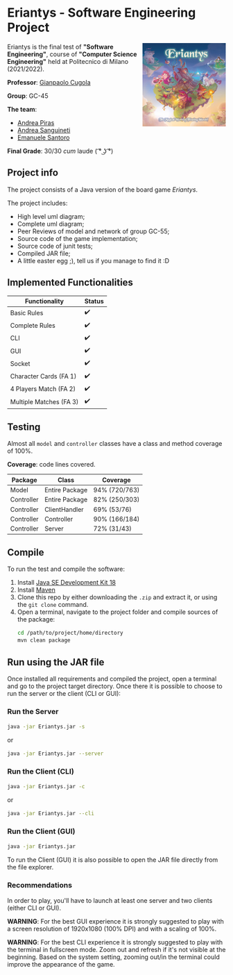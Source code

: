 # Eriantys - Software Engineering Project

<img src="src/main/resources/Graphical_Assets/logo.jpg" width=192px height=192px align="right"  alt="Eriantys Logo"/>

Eriantys is the final test of **"Software Engineering"**, course of **"Computer Science Engineering"** 
held at Politecnico di Milano (2021/2022). <br />

**Professor**: [Gianpaolo Cugola](https://cugola.faculty.polimi.it/images/paolino.jpg)

**Group**: GC-45

**The team**: 
- [Andrea Piras](https://github.com/andreapiras00)
- [Andrea Sanguineti](https://github.com/AndreaNeti)
- [Emanuele Santoro](https://github.com/emanuelesantoro)

**Final Grade**: 30/30 *cum* laude ( ͡° ͜ʖ ͡°)

## Project info
The project consists of a Java version of the board game *Eriantys*.

The project includes:
- High level uml diagram;
- Complete uml diagram;
- Peer Reviews of model and network of group GC-55;
- Source code of the game implementation;
- Source code of junit tests;
- Compiled JAR file;
- A little easter egg ;), tell us if you manage to find it :D

## Implemented Functionalities

| Functionality           | Status             |
|-------------------------|--------------------|
| Basic Rules             | :heavy_check_mark: |
| Complete Rules          | :heavy_check_mark: |
| CLI                     | :heavy_check_mark: |
| GUI                     | :heavy_check_mark: |
| Socket                  | :heavy_check_mark: |
| Character Cards (FA 1)  | :heavy_check_mark: |
| 4 Players Match (FA 2)  | :heavy_check_mark: |
| Multiple Matches (FA 3) | :heavy_check_mark: |

## Testing

Almost all `model` and `controller` classes have a class and method coverage of 100%.

**Coverage**: code lines covered.

| Package    | Class          | Coverage      |
|------------|----------------|---------------|
| Model      | Entire Package | 94% (720/763) |
| Controller | Entire Package | 82% (250/303) |
| Controller | ClientHandler  | 69% (53/76)   |
| Controller | Controller     | 90% (166/184) |
| Controller | Server         | 72% (31/43)   | 


## Compile

To run the test and compile the software:

1. Install [Java SE Development Kit 18](https://docs.oracle.com/en/java/javase/18/)
2. Install [Maven](https://maven.apache.org/install.html)
3. Clone this repo by either downloading the `.zip` and extract it, or using the `git clone` command.
4. Open a terminal, navigate to the project folder and compile sources of the package:
    ```bash
    cd /path/to/project/home/directory
    mvn clean package
    ```

## Run using the JAR file
Once installed all requirements and compiled the project, open a terminal and
go to the project target directory. 
Once there it is possible to choose to run the server or the client (CLI or GUI):

### Run the Server
```bash
java -jar Eriantys.jar -s
```
or
```bash
java -jar Eriantys.jar --server
```
### Run the Client (CLI)
```bash
java -jar Eriantys.jar -c
```
or
```bash
java -jar Eriantys.jar --cli
```

### Run the Client (GUI)
```bash
java -jar Eriantys.jar
```
To run the Client (GUI) it is also possible to open the JAR file directly from
the file explorer.

### Recommendations

In order to play, you'll have to launch at least one server and two clients (either CLI or GUI).

**WARNING**: For the best GUI experience it is strongly suggested to play with a screen resolution
of 1920x1080 (100% DPI) and with a scaling of 100%.

**WARNING**: For the best CLI experience it is strongly suggested to play with the terminal in fullscreen mode. Zoom out and refresh if it's not visible at the beginning.
Based on the system setting, zooming out/in the terminal could improve the appearance of the game.







